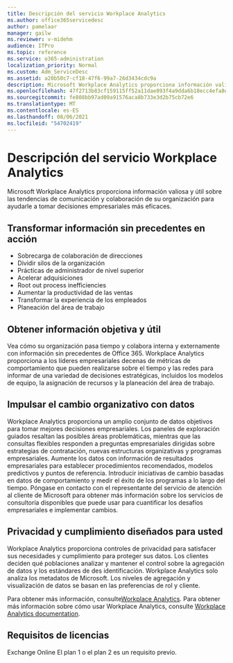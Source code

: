 ```yaml
---
title: Descripción del servicio Workplace Analytics
ms.author: office365servicedesc
author: pamelaar
manager: gailw
ms.reviewer: v-midehm
audience: ITPro
ms.topic: reference
ms.service: o365-administration
localization_priority: Normal
ms.custom: Adm_ServiceDesc
ms.assetid: a20b50c7-cf18-47f6-99a7-26d3434cdc9a
description: Microsoft Workplace Analytics proporciona información valiosa y útil sobre las tendencias de comunicación y colaboración de su organización para ayudarle a tomar decisiones empresariales más eficaces.
ms.openlocfilehash: 47f2713b83cf159115ff52a11dae893f4a9dda6b18ecc4efa8e468c7f3dcfe58
ms.sourcegitcommit: fe808bb97ad09a91576aca8b733e3d2b75cb72e6
ms.translationtype: MT
ms.contentlocale: es-ES
ms.lasthandoff: 08/06/2021
ms.locfileid: "54702419"
---
```

# <a name="workplace-analytics-service-description"></a>Descripción del servicio Workplace Analytics

Microsoft Workplace Analytics proporciona información valiosa y útil sobre las tendencias de comunicación y colaboración de su organización para ayudarle a tomar decisiones empresariales más eficaces.

## <a name="transform-unprecedented-insights-into-action"></a>Transformar información sin precedentes en acción

* Sobrecarga de colaboración de direcciones
* Dividir silos de la organización
* Prácticas de administrador de nivel superior
* Acelerar adquisiciones
* Root out process inefficiencies
* Aumentar la productividad de las ventas
* Transformar la experiencia de los empleados
* Planeación del área de trabajo

## <a name="gain-objective-actionable-insights"></a>Obtener información objetiva y útil

Vea cómo su organización pasa tiempo y colabora interna y externamente con información sin precedentes de Office 365. Workplace Analytics proporciona a los líderes empresariales decenas de métricas de comportamiento que pueden realizarse sobre el tiempo y las redes para informar de una variedad de decisiones estratégicas, incluidos los modelos de equipo, la asignación de recursos y la planeación del área de trabajo.

## <a name="drive-organizational-change-with-data"></a>Impulsar el cambio organizativo con datos

Workplace Analytics proporciona un amplio conjunto de datos objetivos para tomar mejores decisiones empresariales. Los paneles de exploración guiados resaltan las posibles áreas problemáticas, mientras que las consultas flexibles responden a preguntas empresariales dirigidas sobre estrategias de contratación, nuevas estructuras organizativas y programas empresariales. Aumente los datos con información de resultados empresariales para establecer procedimientos recomendados, modelos predictivos y puntos de referencia. Introducir iniciativas de cambio basadas en datos de comportamiento y medir el éxito de los programas a lo largo del tiempo. Póngase en contacto con el representante del servicio de atención al cliente de Microsoft para obtener más información sobre los servicios de consultoría disponibles que puede usar para cuantificar los desafíos empresariales e implementar cambios.

## <a name="privacy-and-compliance-designed-for-you"></a>Privacidad y cumplimiento diseñados para usted

Workplace Analytics proporciona controles de privacidad para satisfacer sus necesidades y cumplimiento para proteger sus datos. Los clientes deciden qué poblaciones analizar y mantener el control sobre la agregación de datos y los estándares de des identificación. Workplace Analytics solo analiza los metadatos de Microsoft. Los niveles de agregación y visualización de datos se basan en las preferencias de rol y cliente.

Para obtener más información, consulte[Workplace Analytics](https://go.microsoft.com/fwlink/?linkid=852492). Para obtener más información sobre cómo usar Workplace Analytics, consulte [Workplace Analytics documentation](/workplace-analytics/).
  
## <a name="licensing-requirements"></a>Requisitos de licencias

Exchange Online El plan 1 o el plan 2 es un requisito previo.